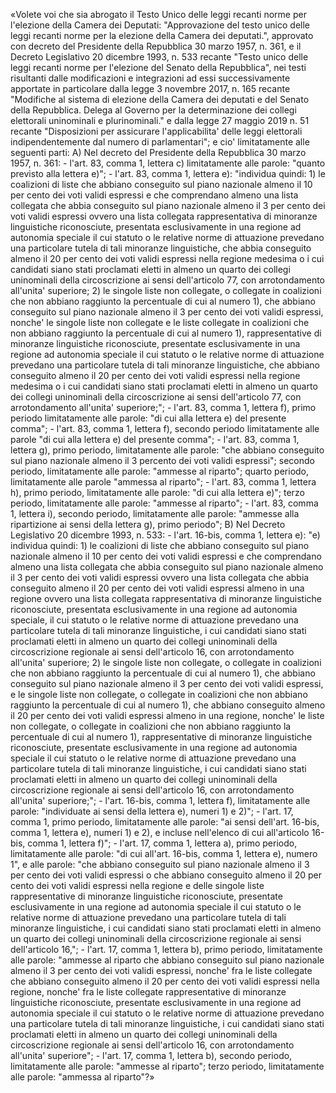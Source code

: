 «Volete voi che sia abrogato il Testo Unico delle leggi recanti
norme per l'elezione della Camera  dei  Deputati:  "Approvazione  del
testo unico delle leggi recanti norme per la  elezione  della  Camera
dei deputati.", approvato con decreto del Presidente della Repubblica
30 marzo 1957, n. 361, e il Decreto Legislativo 20 dicembre 1993,  n.
533 recante "Testo unico delle leggi recanti norme per l'elezione del
Senato della Repubblica", nei testi risultanti dalle modificazioni  e
integrazioni ad essi successivamente apportate in  particolare  dalla
legge 3 novembre 2017,  n.  165  recante  "Modifiche  al  sistema  di
elezione della Camera dei deputati e  del  Senato  della  Repubblica.
Delega al  Governo  per  la  determinazione  dei  collegi  elettorali
uninominali e plurinominali." e dalla legge  27  maggio  2019  n.  51
recante "Disposizioni per  assicurare  l'applicabilita'  delle  leggi
elettorali indipendentemente dal  numero  di  parlamentari";  e  cio'
limitatamente alle seguenti parti: 
        A) Nel decreto del Presidente della Repubblica 30 marzo 1957,
n. 361: 
          - l'art. 83, comma 1, lettera c) limitatamente alle parole:
"quanto previsto alla lettera e)"; 
          - l'art. 83, comma 1, lettera e): "individua quindi: 
          1) le coalizioni di liste che abbiano conseguito sul  piano
nazionale almeno il 10 per cento  dei  voti  validi  espressi  e  che
comprendano almeno una lista collegata che abbia conseguito sul piano
nazionale almeno il 3 per cento dei voti validi espressi  ovvero  una
lista   collegata   rappresentativa   di    minoranze    linguistiche
riconosciute, presentata esclusivamente in una regione  ad  autonomia
speciale il cui statuto o le relative norme di  attuazione  prevedano
una particolare tutela di  tali  minoranze  linguistiche,  che  abbia
conseguito almeno il 20 per cento  dei  voti  validi  espressi  nella
regione medesima o i cui candidati siano stati proclamati  eletti  in
almeno un quarto dei  collegi  uninominali  della  circoscrizione  ai
sensi dell'articolo 77, con arrotondamento all'unita' superiore; 
          2)  le  singole  liste  non  collegate,  o   collegate   in
coalizioni che non abbiano raggiunto la percentuale di cui al  numero
1), che abbiano conseguito sul piano nazionale almeno il 3 per  cento
dei voti validi espressi, nonche' le singole liste non collegate e le
liste  collegate  in  coalizioni  che  non   abbiano   raggiunto   la
percentuale  di  cui  al  numero  1),  rappresentative  di  minoranze
linguistiche riconosciute, presentate esclusivamente in  una  regione
ad  autonomia  speciale  il  cui  statuto  o  le  relative  norme  di
attuazione  prevedano  una  particolare  tutela  di  tali   minoranze
linguistiche, che abbiano conseguito almeno il 20 per cento dei  voti
validi espressi nella regione medesima o i cui candidati siano  stati
proclamati eletti in almeno un quarto dei collegi  uninominali  della
circoscrizione  ai  sensi  dell'articolo   77,   con   arrotondamento
all'unita' superiore;"; 
        - l'art. 83, comma 1, lettera f), primo periodo limitatamente
alle parole: "di cui alla lettera e) del presente comma"; 
        -  l'art.  83,  comma  1,   lettera   f),   secondo   periodo
limitatamente alle parole  "di  cui  alla  lettera  e)  del  presente
comma"; 
        -  l'art.  83,  comma   1,   lettera   g),   primo   periodo,
limitatamente  alle  parole:  "che  abbiano  conseguito   sul   piano
nazionale almeno il 3 percento dei  voti  validi  espressi";  secondo
periodo, limitatamente alle  parole:  "ammesse  al  riparto";  quarto
periodo, limitatamente alle parole "ammessa al riparto"; 
        -  l'art.  83,  comma   1,   lettera   h),   primo   periodo,
limitatamente alle parole: "di cui alla lettera e)";  terzo  periodo,
limitatamente alle parole: "ammesse al riparto"; 
        -  l'art.  83,  comma  1,  lettera   i),   secondo   periodo,
limitatamente alle parole: "ammesse alla ripartizione ai sensi  della
lettera g), primo periodo"; 
      B) Nel Decreto Legislativo 20 dicembre 1993, n. 533: 
        - l'art. 16-bis, comma 1, lettera e): "e) individua quindi: 
          1) le coalizioni di liste che abbiano conseguito sul  piano
nazionale almeno il 10 per cento  dei  voti  validi  espressi  e  che
comprendano almeno una lista collegata che abbia conseguito sul piano
nazionale almeno il 3 per cento dei voti validi espressi  ovvero  una
lista collegata che abbia conseguito almeno il 20 per cento dei  voti
validi espressi almeno in una  regione  ovvero  una  lista  collegata
rappresentativa di minoranze  linguistiche  riconosciute,  presentata
esclusivamente in una regione ad autonomia speciale, il cui statuto o
le relative norme di attuazione prevedano una particolare  tutela  di
tali minoranze linguistiche, i cui candidati siano  stati  proclamati
eletti  in  almeno  un   quarto   dei   collegi   uninominali   della
circoscrizione   regionale   ai   sensi   dell'articolo    16,    con
arrotondamento all'unita' superiore; 
          2)  le  singole  liste  non  collegate,  o   collegate   in
coalizioni che non abbiano raggiunto la percentuale di cui al  numero
1), che abbiano conseguito sul piano nazionale almeno il 3 per  cento
dei voti validi  espressi,  e  le  singole  liste  non  collegate,  o
collegate in coalizioni che non abbiano raggiunto la  percentuale  di
cui al numero 1), che abbiano conseguito almeno il 20 per  cento  dei
voti validi espressi almeno in una  regione,  nonche'  le  liste  non
collegate, o collegate in coalizioni che  non  abbiano  raggiunto  la
percentuale  di  cui  al  numero  1),  rappresentative  di  minoranze
linguistiche riconosciute, presentate esclusivamente in  una  regione
ad  autonomia  speciale  il  cui  statuto  o  le  relative  norme  di
attuazione  prevedano  una  particolare  tutela  di  tali   minoranze
linguistiche, i cui candidati siano stati proclamati eletti in almeno
un quarto dei collegi uninominali della circoscrizione  regionale  ai
sensi dell'articolo 16, con arrotondamento all'unita' superiore;"; 
        - l'art. 16-bis, comma  1,  lettera  f),  limitatamente  alle
parole: "individuate ai sensi della lettera e), numeri 1) e 2)"; 
        - l'art. 17,  comma  1,  primo  periodo,  limitatamente  alle
parole: "ai sensi dell'art. 16-bis, comma 1, lettera e), numeri 1)  e
2), e incluse  nell'elenco  di  cui  all'articolo  16-bis,  comma  1,
lettera f)"; 
        -  l'art.  17,  comma   1,   lettera   a),   primo   periodo,
limitatamente alle parole: "di cui all'art. 16-bis, comma 1,  lettera
e), numero 1", e alle  parole:  "che  abbiano  conseguito  sul  piano
nazionale almeno il 3 per  cento  dei  voti  validi  espressi  o  che
abbiano conseguito almeno il 20 per cento dei  voti  validi  espressi
nella regione e delle  singole  liste  rappresentative  di  minoranze
linguistiche riconosciute, presentate esclusivamente in  una  regione
ad  autonomia  speciale  il  cui  statuto  o  le  relative  norme  di
attuazione  prevedano  una  particolare  tutela  di  tali   minoranze
linguistiche, i cui candidati siano stati proclamati eletti in almeno
un quarto dei collegi uninominali della circoscrizione  regionale  ai
sensi dell'articolo 16,"; 
        -  l'art.  17,  comma   1,   lettera   b),   primo   periodo,
limitatamente alle parole: "ammesse al riparto che abbiano conseguito
sul piano nazionale almeno il 3 per cento dei voti  validi  espressi,
nonche' fra le liste collegate che abbiano conseguito  almeno  il  20
per cento dei voti validi espressi  nella  regione,  nonche'  fra  le
liste   collegate   rappresentative   di    minoranze    linguistiche
riconosciute, presentate esclusivamente in una regione  ad  autonomia
speciale il cui statuto o le relative norme di  attuazione  prevedano
una  particolare  tutela  di  tali  minoranze  linguistiche,  i   cui
candidati siano stati proclamati  eletti  in  almeno  un  quarto  dei
collegi  uninominali  della   circoscrizione   regionale   ai   sensi
dell'articolo 16, con arrotondamento all'unita' superiore"; 
        -  l'art.  17,  comma  1,  lettera   b),   secondo   periodo,
limitatamente alle  parole:  "ammesse  al  riparto";  terzo  periodo,
limitatamente alle parole: "ammessa al riparto"?»
